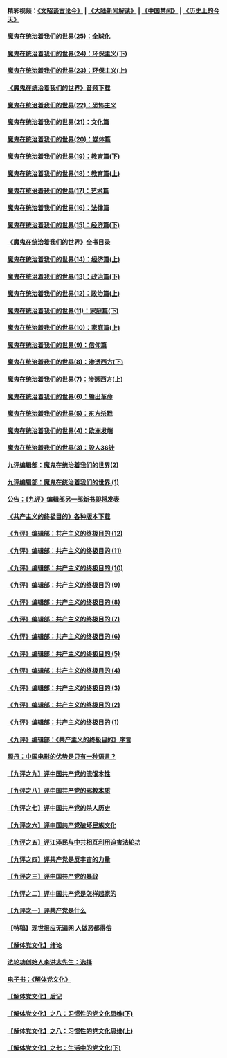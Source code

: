 #### 精彩视频：[《文昭谈古论今》](https://github.com/gfw-breaker/wenzhao/blob/master/README.md?t=11272131) | [《大陆新闻解读》](https://github.com/gfw-breaker/ntdtv-comedy/blob/master/README.md?t=11272131) | [《中国禁闻》](https://github.com/gfw-breaker/ntdtv-news/blob/master/README.md?t=11272131) | [《历史上的今天》](https://github.com/gfw-breaker/today-in-history/blob/master/README.md?t=11272131) 

#### [魔鬼在统治着我们的世界(25)：全球化](../pages/nsc422/n10788205.md?t=11272131) 

#### [魔鬼在统治着我们的世界(24)：环保主义(下)](../pages/nsc422/n10695307.md?t=11272131) 

#### [魔鬼在统治着我们的世界(23)：环保主义(上)](../pages/nsc422/n10688613.md?t=11272131) 

#### [《魔鬼在统治着我们的世界》音频下载](../pages/nsc422/n10635553.md?t=11272131) 

#### [魔鬼在统治着我们的世界(22)：恐怖主义](../pages/nsc422/n10614727.md?t=11272131) 

#### [魔鬼在统治着我们的世界(21)：文化篇](../pages/nsc422/n10597706.md?t=11272131) 

#### [魔鬼在统治着我们的世界(20)：媒体篇](../pages/nsc422/n10586579.md?t=11272131) 

#### [魔鬼在统治着我们的世界(19)：教育篇(下)](../pages/nsc422/n10564808.md?t=11272131) 

#### [魔鬼在统治着我们的世界(18)：教育篇(上)](../pages/nsc422/n10526970.md?t=11272131) 

#### [魔鬼在统治着我们的世界(17)：艺术篇](../pages/nsc422/n10499093.md?t=11272131) 

#### [魔鬼在统治着我们的世界(16)：法律篇](../pages/nsc422/n10485969.md?t=11272131) 

#### [魔鬼在统治着我们的世界(15)：经济篇(下)](../pages/nsc422/n10469975.md?t=11272131) 

#### [《魔鬼在统治着我们的世界》全书目录](../pages/nsc422/n10464261.md?t=11272131) 

#### [魔鬼在统治着我们的世界(14)：经济篇(上)](../pages/nsc422/n10457370.md?t=11272131) 

#### [魔鬼在统治着我们的世界(13)：政治篇(下)](../pages/nsc422/n10448270.md?t=11272131) 

#### [魔鬼在统治着我们的世界(12)：政治篇(上)](../pages/nsc422/n10444576.md?t=11272131) 

#### [魔鬼在统治着我们的世界(11)：家庭篇(下)](../pages/nsc422/n10440961.md?t=11272131) 

#### [魔鬼在统治着我们的世界(10)：家庭篇(上)](../pages/nsc422/n10435448.md?t=11272131) 

#### [魔鬼在统治着我们的世界(9)：信仰篇](../pages/nsc422/n10432159.md?t=11272131) 

#### [魔鬼在统治着我们的世界(8)：渗透西方(下)](../pages/nsc422/n10429603.md?t=11272131) 

#### [魔鬼在统治着我们的世界(7)：渗透西方(上)](../pages/nsc422/n10426013.md?t=11272131) 

#### [魔鬼在统治着我们的世界(6)：输出革命](../pages/nsc422/n10421536.md?t=11272131) 

#### [魔鬼在统治着我们的世界(5)：东方杀戮](../pages/nsc422/n10417707.md?t=11272131) 

#### [魔鬼在统治着我们的世界(4)：欧洲发端](../pages/nsc422/n10414890.md?t=11272131) 

#### [魔鬼在统治着我们的世界(3)：毁人36计](../pages/nsc422/n10411583.md?t=11272131) 

#### [九评编辑部：魔鬼在统治着我们的世界(2)](../pages/nsc422/n10410036.md?t=11272131) 

#### [九评编辑部：魔鬼在统治着我们的世界 (1)](../pages/nsc422/n10406825.md?t=11272131) 

#### [公告：《九评》编辑部另一部新书即将发表](../pages/nsc422/n10405104.md?t=11272131) 

#### [《共产主义的终极目的》各种版本下载](../pages/nsc422/n10022138.md?t=11272131) 

#### [《九评》编辑部：共产主义的终极目的 (12)](../pages/nsc422/n9933272.md?t=11272131) 

#### [《九评》编辑部：共产主义的终极目的 (11)](../pages/nsc422/n9924973.md?t=11272131) 

#### [《九评》编辑部：共产主义的终极目的 (10)](../pages/nsc422/n9920883.md?t=11272131) 

#### [《九评》编辑部：共产主义的终极目的 (9)](../pages/nsc422/n9916363.md?t=11272131) 

#### [《九评》编辑部：共产主义的终极目的 (8)](../pages/nsc422/n9912488.md?t=11272131) 

#### [《九评》编辑部：共产主义的终极目的 (7)](../pages/nsc422/n9901176.md?t=11272131) 

#### [《九评》编辑部：共产主义的终极目的 (6)](../pages/nsc422/n9899359.md?t=11272131) 

#### [《九评》编辑部：共产主义的终极目的 (5)](../pages/nsc422/n9893174.md?t=11272131) 

#### [《九评》编辑部：共产主义的终极目的 (4)](../pages/nsc422/n9891246.md?t=11272131) 

#### [《九评》编辑部：共产主义的终极目的 (3)](../pages/nsc422/n9879879.md?t=11272131) 

#### [《九评》编辑部：共产主义的终极目的 (2)](../pages/nsc422/n9876205.md?t=11272131) 

#### [《九评》编辑部：共产主义的终极目的 (1)](../pages/nsc422/n9865857.md?t=11272131) 

#### [《九评》编辑部：《共产主义的终极目的》序言](../pages/nsc422/n9862666.md?t=11272131) 

#### [颜丹：中国电影的优势是只有一种语言？](../pages/nsc422/n9583062.md?t=11272131) 

#### [【九评之九】评中国共产党的流氓本性](../pages/nsc422/n737542.md?t=11272131) 

#### [【九评之八】评中国共产党的邪教本质](../pages/nsc422/n735942.md?t=11272131) 

#### [【九评之七】评中国共产党的杀人历史](../pages/nsc422/n733806.md?t=11272131) 

#### [【九评之六】评中国共产党破坏民族文化](../pages/nsc422/n731667.md?t=11272131) 

#### [【九评之五】评江泽民与中共相互利用迫害法轮功](../pages/nsc422/n730058.md?t=11272131) 

#### [【九评之四】评共产党是反宇宙的力量](../pages/nsc422/n727814.md?t=11272131) 

#### [【九评之三】评中国共产党的暴政](../pages/nsc422/n725597.md?t=11272131) 

#### [【九评之二】评中国共产党是怎样起家的](../pages/nsc422/n723946.md?t=11272131) 

#### [【九评之一】评共产党是什么](../pages/nsc422/n722529.md?t=11272131) 

#### [【特稿】现世报应无漏网 人做恶都得偿](../pages/nsc422/n4215167.md?t=11272131) 

#### [【解体党文化】绪论](../pages/nsc422/n1449356.md?t=11272131) 

#### [法轮功创始人李洪志先生：选择](../pages/nsc422/n3580738.md?t=11272131) 

#### [电子书：《解体党文化》](../pages/nsc422/n1573484.md?t=11272131) 

#### [【解体党文化】后记](../pages/nsc422/n1531999.md?t=11272131) 

#### [【解体党文化】之八：习惯性的党文化思维(下)](../pages/nsc422/n1526477.md?t=11272131) 

#### [【解体党文化】之八：习惯性的党文化思维(上)](../pages/nsc422/n1520631.md?t=11272131) 

#### [【解体党文化】之七：生活中的党文化(下)](../pages/nsc422/n1513446.md?t=11272131) 

